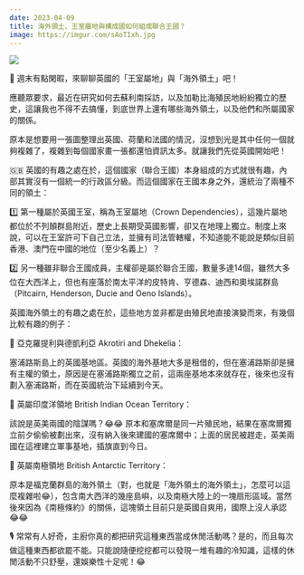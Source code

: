 ```yaml
---
date: 2023-04-09
title: 海外領土、王室屬地與構成國如何組成聯合王國？
image: https://imgur.com/sAoTIxh.jpg
---
```

![](https://imgur.com/sAoTIxh.jpg)

🚢 週末有點閑暇，來聊聊英國的「王室屬地」與「海外領土」吧！

應聽眾要求，最近在研究如何去蘇利南採訪，以及加勒比海殖民地紛紛獨立的歷史，這讓我也不得不去搞懂，到底世界上還有哪些海外領土，以及他們和所屬國家的關係。

原本是想要用一張圖整理出英國、荷蘭和法國的情況，沒想到光是其中任何一個就夠複雜了，複雜到每個國家畫一張都還怕資訊太多。就讓我們先從英國開始吧！

🇬🇧 英國的有趣之處在於，這個國家（聯合王國）本身組成的方式就很有趣，內部其實沒有一個統一的行政區分級。而這個國家在王國本身之外，還統治了兩種不同的領土：

1️⃣ 第一種屬於英國王室，稱為王室屬地（Crown Dependencies），這幾片屬地都位於不列顛群島附近，歷史上長期受英國影響，卻又在地理上獨立。制度上來說，可以在王室許可下自己立法，並擁有司法管轄權，不知道能不能說是類似目前香港、澳門在中國的地位（至少名義上）？

2️⃣ 另一種雖非聯合王國成員，主權卻是屬於聯合王國，數量多達14個，雖然大多位在大西洋上，但也有座落於南太平洋的皮特肯、亨德森、迪西和奧埃諾群島（Pitcairn, Henderson, Ducie and Oeno Islands）。

英國海外領土的有趣之處在於，這些地方並非都是由殖民地直接演變而來，有幾個比較有趣的例子：

🚩 亞克羅提利與德凱利亞 Akrotiri and Dhekelia：

塞浦路斯島上的英國基地區。英國的海外基地大多是租借的，但在塞浦路斯卻是擁有主權的領土，原因是在塞浦路斯獨立之前，這兩座基地本來就存在，後來也沒有劃入塞浦路斯，而在英國統治下延續到今天。

🚩 英屬印度洋領地 British Indian Ocean Territory：

該說是英美兩國的陰謀嗎？😂😂 原本和塞席爾是同一片殖民地，結果在塞席爾獨立前夕偷偷被劃出來，沒有納入後來建國的塞席爾中；上面的居民被趕走，英美兩國在這裡建立軍事基地，插旗直到今日。

🚩 英屬南極領地 British Antarctic Territory：

原本是福克蘭群島的海外領土（對，也就是「海外領土的海外領土」，怎麼可以這麼複雜啦😂），包含南大西洋的幾座島嶼，以及南極大陸上的一塊扇形區域。當然後來因為《南極條約》的關係，這塊領土目前只是英國自爽用，國際上沒人承認😂😂

🎙️ 常常有人好奇，主廚你真的都把研究這種東西當成休閒活動嗎？是的，而且每次做這種東西都欲罷不能。只能說隨便挖挖都可以發現一堆有趣的冷知識，這樣的休閒活動不只舒壓，還娛樂性十足呢！😂